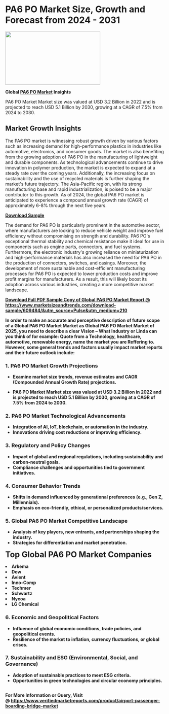 <H1>PA6 PO Market Size, Growth and Forecast from 2024 - 2031</H1><img class="aligncenter size-medium wp-image-584254" src="https://thirdeyenews.in/wp-content/uploads/2024/09/Global-Market-Research-300x168.jpeg" alt="" width="300" height="168" /><p><strong>Global&nbsp;<a href="https://www.marketsizeandtrends.com/download-sample/609484/&amp;utm_source=Pulse&amp;utm_medium=210">PA6 PO Market</a> Insights</strong></p><p>PA6 PO Market Market size was valued at USD 3.2 Billion in 2022 and is projected to reach USD 5.1 Billion by 2030, growing at a CAGR of 7.5% from 2024 to 2030.</p><p><h2>Market Growth Insights</h2> <p>The PA6 PO market is witnessing robust growth driven by various factors such as increasing demand for high-performance plastics in industries like automotive, electronics, and consumer goods. The market is also benefiting from the growing adoption of PA6 PO in the manufacturing of lightweight and durable components. As technological advancements continue to drive innovation in polymer production, the market is expected to expand at a steady rate over the coming years. Additionally, the increasing focus on sustainability and the use of recycled materials is further shaping the market's future trajectory. The Asia-Pacific region, with its strong manufacturing base and rapid industrialization, is poised to be a major contributor to this growth. As of 2024, the global PA6 PO market is anticipated to experience a compound annual growth rate (CAGR) of approximately 6-8% through the next five years.</p> <p><strong><a href="#">Download Sample</a></strong></p> <p>The demand for PA6 PO is particularly prominent in the automotive sector, where manufacturers are looking to reduce vehicle weight and improve fuel efficiency without compromising on strength and durability. PA6 PO's exceptional thermal stability and chemical resistance make it ideal for use in components such as engine parts, connectors, and fuel systems. Furthermore, the electronic industry's growing reliance on miniaturization and high-performance materials has also increased the need for PA6 PO in the production of connectors, switches, and casings. Moreover, the development of more sustainable and cost-efficient manufacturing processes for PA6 PO is expected to lower production costs and improve profit margins for manufacturers. As a result, this will likely boost its adoption across various industries, creating a more competitive market landscape. <p><strong><a href="#"></p><p><span class=""><strong>Download Full PDF Sample Copy of Global PA6 PO Market Report</strong> @ <a href="https://www.marketsizeandtrends.com/download-sample/609484/&amp;utm_source=Pulse&amp;utm_medium=210" target="_blank">https://www.marketsizeandtrends.com/download-sample/609484/&amp;utm_source=Pulse&amp;utm_medium=210</a></span></p><p>In order to make an accurate and perceptive description of future scope of a Global&nbsp;PA6 PO Market Market as Global&nbsp;PA6 PO Market Market of 2025, you need to describe a clear Vision &ndash; What Industry or Linda can you think of for example: Quote from a Technology, healthcare, automotive, renewable energy, name the market you are Reffering to. However, some general trends and factors usually impact market reports and their future outlook include:</p><h3>1.&nbsp;<strong>PA6 PO Market Growth Projections</strong></h3><ul><li>Examine market size trends, revenue estimates and CAGR (Compounded Annual Growth Rate) projections.</li><li><p>PA6 PO Market Market size was valued at USD 3.2 Billion in 2022 and is projected to reach USD 5.1 Billion by 2030, growing at a CAGR of 7.5% from 2024 to 2030.</p></li></ul><h3>2.&nbsp;<strong>PA6 PO Market Technological Advancements</strong></h3><ul><li>Integration of AI, IoT, blockchain, or automation in the industry.</li><li>Innovations driving cost reductions or improving efficiency.</li></ul><h3>3.&nbsp;<strong>Regulatory and Policy Changes</strong></h3><ul><li>Impact of global and regional regulations, including sustainability and carbon-neutral goals.</li><li>Compliance challenges and opportunities tied to government initiatives.</li></ul><h3>4.&nbsp;<strong>Consumer Behavior Trends</strong></h3><ul><li>Shifts in demand influenced by generational preferences (e.g., Gen Z, Millennials).</li><li>Emphasis on eco-friendly, ethical, or personalized products/services.</li></ul><h3>5.&nbsp;<strong>Global PA6 PO Market Competitive Landscape</strong></h3><ul><li>Analysis of key players, new entrants, and partnerships shaping the industry.</li><li>Strategies for differentiation and market penetration.</li></ul><p data-pm-slice="1 1 []"><span style="color: inherit; font-family: inherit; font-size: 25px;">Top Global PA6 PO Market Companies</span></p><div class="" data-test-id=""><p><li>Arkema</li><li> Dow</li><li> Avient</li><li> Inno-Comp</li><li> Techmer</li><li> Schwartz</li><li> Nycoa</li><li> LG Chemical</li></p></div><h3>6.&nbsp;<strong>Economic and Geopolitical Factors</strong></h3><ul><li>Influence of global economic conditions, trade policies, and geopolitical events.</li><li>Resilience of the market to inflation, currency fluctuations, or global crises.</li></ul><h3>7.&nbsp;<strong>Sustainability and ESG (Environmental, Social, and Governance)</strong></h3><ul><li>Adoption of sustainable practices to meet ESG criteria.</li><li>Opportunities in green technologies and circular economy principles.</li></ul><h2><strong style="font-size: 14px;">For More Information or Query, Visit @&nbsp;</strong><a style="background-color: #ffffff; font-size: 14px;" href="https://www.marketsizeandtrends.com/report/pa6-po-market/" target="_blank">https://www.verifiedmarketreports.com/product/airport-passenger-boarding-bridge-market</a></h2>
